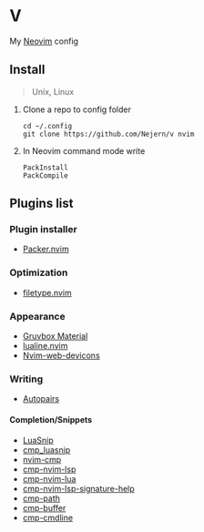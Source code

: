 # V

My [Neovim](https://neovim.io/) config

## Install

> Unix, Linux

1. Clone a repo to config folder
	```
	cd ~/.config
	git clone https://github.com/Nejern/v nvim
	```

2. In Neovim command mode write
	```
	PackInstall
	PackCompile
	```

## Plugins list

### Plugin installer

- [Packer.nvim](https://github.com/wbthomason/packer.nvim)

### Optimization

- [filetype.nvim](https://github.com/nathom/filetype.nvim)

### Appearance

- [Gruvbox Material](https://github.com/sainnhe/gruvbox-material)
- [lualine.nvim](nvim-lualine/lualine.nvim)
- [Nvim-web-devicons](kyazdani42/nvim-web-devicons)

### Writing

- [Autopairs](https://github.com/windwp/nvim-autopairs)

#### Completion/Snippets

- [LuaSnip](https://github.com/L3MON4D3/LuaSnip)
- [cmp_luasnip](https://github.com/saadparwaiz1/cmp_luasnip)
- [nvim-cmp](https://github.com/hrsh7th/nvim-cmp)
- [cmp-nvim-lsp](https://github.com/hrsh7th/cmp-nvim-lsp)
- [cmp-nvim-lua](https://github.com/hrsh7th/cmp-nvim-lua)
- [cmp-nvim-lsp-signature-help](https://github.com/hrsh7th/cmp-nvim-lsp-signature-help)
- [cmp-path](https://github.com/hrsh7th/cmp-path)
- [cmp-buffer](https://github.com/hrsh7th/cmp-buffer)
- [cmp-cmdline](https://github.com/hrsh7th/cmp-cmdline)
